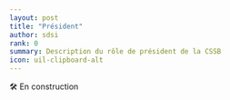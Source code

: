 ```yaml
---
layout: post
title: "Président"
author: sdsi
rank: 0
summary: Description du rôle de président de la CSSB 
icon: uil-clipboard-alt
---
```


:hammer_and_wrench: En construction